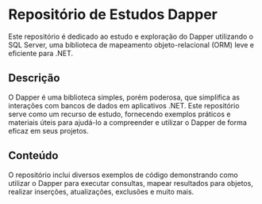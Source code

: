 # Repositório de Estudos Dapper
Este repositório é dedicado ao estudo e exploração do Dapper utilizando o SQL Server, uma biblioteca de mapeamento objeto-relacional (ORM) leve e eficiente para .NET.

## Descrição
O Dapper é uma biblioteca simples, porém poderosa, que simplifica as interações com bancos de dados em aplicativos .NET. Este repositório serve como um recurso de estudo, fornecendo exemplos práticos e materiais úteis para ajudá-lo a compreender e utilizar o Dapper de forma eficaz em seus projetos.

## Conteúdo
O repositório inclui diversos exemplos de código demonstrando como utilizar o Dapper para executar consultas, mapear resultados para objetos, realizar inserções, atualizações, exclusões e muito mais.
